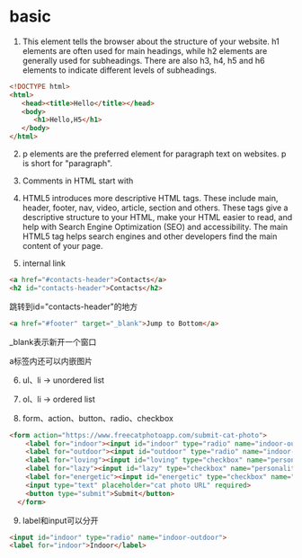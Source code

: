# basic

1. This element tells the browser about the structure of your website. h1 elements are often used for main headings, while h2 elements are generally used for subheadings. There are also h3, h4, h5 and h6 elements to indicate different levels of subheadings.
```html
<!DOCTYPE html>
<html>
   <head><title>Hello</title></head>
   <body>
      <h1>Hello,H5</h1>
   </body>
</html>
```

2. p elements are the preferred element for paragraph text on websites. p is short for "paragraph".

3. Comments in HTML start with <!-- and end with a -->

4. HTML5 introduces more descriptive HTML tags. These include main, header, footer, nav, video, article, section and others. These tags give a descriptive structure to your HTML, make your HTML easier to read, and help with Search Engine Optimization (SEO) and accessibility. The main HTML5 tag helps search engines and other developers find the main content of your page.

5. internal link
```html
<a href="#contacts-header">Contacts</a> 
<h2 id="contacts-header">Contacts</h2>
```
跳转到id="contacts-header"的地方

```html
<a href="#footer" target="_blank">Jump to Bottom</a>
```
_blank表示新开一个窗口

a标签内还可以内嵌图片

6. ul、li   -> unordered list

7. ol、li -> ordered list

8. form、action、button、radio、checkbox
```html
<form action="https://www.freecatphotoapp.com/submit-cat-photo">
    <label for="indoor"><input id="indoor" type="radio" name="indoor-outdoor" value="indoor" checked> Indoor</label>
    <label for="outdoor"><input id="outdoor" type="radio" name="indoor-outdoor" value="outdoor"> Outdoor</label><br>
    <label for="loving"><input id="loving" type="checkbox" name="personality" value="loving" checked> Loving</label>
    <label for="lazy"><input id="lazy" type="checkbox" name="personality" value="lazy"> Lazy</label>
    <label for="energetic"><input id="energetic" type="checkbox" name="personality" value="energetic"> Energetic</label><br>
    <input type="text" placeholder="cat photo URL" required>
    <button type="submit">Submit</button>
  </form>
```
  

9. label和input可以分开
```html
<input id="indoor" type="radio" name="indoor-outdoor">
<label for="indoor">Indoor</label>
```
